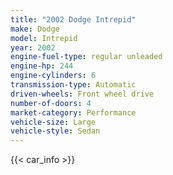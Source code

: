 ```yaml
---
title: "2002 Dodge Intrepid"
make: Dodge
model: Intrepid
year: 2002
engine-fuel-type: regular unleaded
engine-hp: 244
engine-cylinders: 6
transmission-type: Automatic
driven-wheels: Front wheel drive
number-of-doors: 4
market-category: Performance
vehicle-size: Large
vehicle-style: Sedan
---
```


{{< car_info >}}
